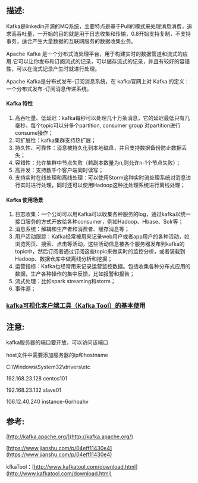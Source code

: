 ## 描述:

Kafka是linkedin开源的MQ系统，主要特点是基于Pull的模式来处理消息消费，追求高吞吐量，一开始的目的就是用于日志收集和传输，0.8开始支持复制，不支持事务，适合产生大量数据的互联网服务的数据收集业务。

Apache Kafka 是一个分布式流处理平台，用于构建实时的数据管道和流式的应用.它可以让你发布和订阅流式的记录，可以储存流式的记录，并且有较好的容错性，可以在流式记录产生时就进行处理。

Apache Kafka是分布式发布-订阅消息系统，在 kafka官网上对 Kafka 的定义：一个分布式发布-订阅消息传递系统。

#### Kafka 特性

1. 高吞吐量、低延迟：kafka每秒可以处理几十万条消息，它的延迟最低只有几毫秒，每个topic可以分多个partition, consumer group 对partition进行consume操作；
2. 可扩展性：kafka集群支持热扩展；
3. 持久性、可靠性：消息被持久化到本地磁盘，并且支持数据备份防止数据丢失；
4. 容错性：允许集群中节点失败（若副本数量为n,则允许n-1个节点失败）；
5. 高并发：支持数千个客户端同时读写；
6. 支持实时在线处理和离线处理：可以使用Storm这种实时流处理系统对消息进行实时进行处理，同时还可以使用Hadoop这种批处理系统进行离线处理；

#### Kafka 使用场景

1. 日志收集：一个公司可以用Kafka可以收集各种服务的log，通过kafka以统一接口服务的方式开放给各种consumer，例如Hadoop、Hbase、Solr等；
2. 消息系统：解耦和生产者和消费者、缓存消息等；
3. 用户活动跟踪：Kafka经常被用来记录web用户或者app用户的各种活动，如浏览网页、搜索、点击等活动，这些活动信息被各个服务器发布到kafka的topic中，然后订阅者通过订阅这些topic来做实时的监控分析，或者装载到Hadoop、数据仓库中做离线分析和挖掘；
4. 运营指标：Kafka也经常用来记录运营监控数据。包括收集各种分布式应用的数据，生产各种操作的集中反馈，比如报警和报告；
5. 流式处理：比如spark streaming和storm；
6. 事件源；

### [kafka可视化客户端工具（Kafka Tool）的基本使](https://www.cnblogs.com/frankdeng/p/9452982.html)用

### 

## 注意:

kafka服务器的端口要开放，可以访问该端口

host文件中需要添加服务器的ip和hostname

C:\Windows\System32\drivers\etc

192.168.23.128 centos101

192.168.23.132 slave01

106.12.40.240 instance-6orhoahv

## 参考:

[http://kafka.apache.org/](http://kafka.apache.org/)

[https://www.jianshu.com/p/04eff11430e4](https://www.jianshu.com/p/04eff11430e4)

kfkaTool：[http://www.kafkatool.com/download.html](http://www.kafkatool.com/download.html)

